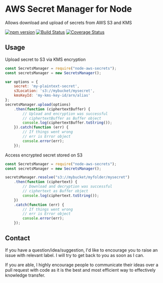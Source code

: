# AWS Secret Manager for Node

Allows download and upload of secrets from AWS S3 and KMS

[![npm version](https://badge.fury.io/js/node-aws-secrets.svg)](https://badge.fury.io/js/node-aws-secrets) [![Build Status](https://travis-ci.org/manthanhd/node-aws-secrets.svg?branch=master)](https://travis-ci.org/manthanhd/node-aws-secrets) [![Coverage Status](https://coveralls.io/repos/github/manthanhd/node-aws-secrets/badge.svg?branch=master)](https://coveralls.io/github/manthanhd/node-aws-secrets?branch=master)

## Usage

Upload secret to S3 via KMS encryption

```javascript
const SecretsManager = require("node-aws-secrets");
const secretsManager = new SecretsManager();

var options = {
    secret: 'my-plaintext-secret',
    s3Location: 's3://mybucket/mysecret',
    kmsKeyId: 'my-kms-key-id/arn/alias'
};
secretsManager.upload(options)
    .then(function (ciphertextBuffer) {
        // Upload and encryption was successful
        // ciphertextBuffer as Buffer object
        console.log(ciphertextBuffer.toString());
    }).catch(function (err) {
        // If things went wrong
        // err is Error object
        console.error(err);
    });
```

Access encrypted secret stored on S3

```javascript
const SecretsManager = require("node-aws-secrets");
const secretsManager = new SecretsManager();

secretsManager.resolve("s3://mybucket/myfolder/mysecret")
    .then(function (ciphertext) {
        // Download and decryption was successful
        // ciphertext as Buffer object
        console.log(ciphertext.toString());
    })
    .catch(function (err) {
        // If things went wrong
        // err is Error object
        console.error(err);
    });
```

## Contact

If you have a question/idea/suggestion, I'd like to encourage you to raise an issue with relevant label. I will try to get back to you as soon as I can.

If you are able, I highly encourage people to communicate their ideas over a pull request with code as it is the best and most efficient way to effectively knowledge transfer. 